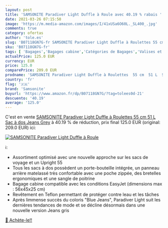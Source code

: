 ```yaml
---
layout: post
title: 'SAMSONITE Paradiver Light Duffle à Roule avec 40.19 % rabais '
date: 2021-03-26 07:15:50
image: 'https://m.media-amazon.com/images/I/41xUSa6O60L._SL400_.jpg'
comments: true
category: ofertas
author: 'tole.es'
slug: 'B07118GN7G-fr SAMSONITE Paradiver Light Duffle à Roulettes 55 cm 51 L...'
sku: 'B07118GN7G-fr'
tags: [ 'Bagages','Bagages cabine','Catégories de Bagages','Valises et sacs de voyage','samsonite', ]
actualPrice: 125.0 EUR
currency: EUR
price: 125.0
comparePrice: 209.0 EUR
prodname: 'SAMSONITE Paradiver Light Duffle à Roulettes  55 cm  51 L  Sac à dos  Jeans Grey'
country: 'fr'
flag: '🇫🇷'
brand: 'Samsonite'
buyurl: 'https://www.amazon.fr/dp/B07118GN7G/?tag=tolees0d-21'
descuento: '40.19'
average: '125.0'
---
```


C'est en vente [SAMSONITE Paradiver Light Duffle à Roulettes  55 cm  51 L  Sac à dos  Jeans Grey](https://www.amazon.fr/dp/B07118GN7G/?tag=tolees0d-21)  à  40.19 % de réduction, prix final  125.0 EUR (original: 209.0 EUR) ici:

[![SAMSONITE Paradiver Light Duffle à Roule](https://m.media-amazon.com/images/I/41xUSa6O60L._SL400_.jpg)](https://www.amazon.fr/dp/B07118GN7G/?tag=tolees0d-21)

ℹ️:

- Assortiment optimisé avec une nouvelle approche sur les sacs de voyage et un Upright 55
- Tous les sacs à dos possèdent un porte-bouteille intégrée, un panneau arrière matelassé très confortable avec une poche zippée, des bretelles ergonomiques et une sangle de poitrine
- Bagage cabine compatible avec les conditions EasyJet (dimensions max : 56x45x25 cm)
- Revêtement en Teflon permettant de protéger contre leau et les tâches
- Après limmense succès du coloris "Blue Jeans", Paradiver Light suit les dernières tendances de mode et se décline désormais dans une nouvelle version Jeans gris

[🛒 Achète-le!!](https://www.amazon.fr/dp/B07118GN7G/?tag=tolees0d-21)
